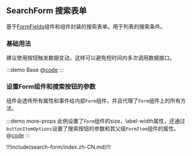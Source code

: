 ## SearchForm 搜索表单

基于[FormFields](./form-fields)组件和<ui-lib-link component="Form"></ui-lib-link>组件封装的搜索表单。用于列表的搜索条件。

### 基础用法

建议使用按钮触发数据变动，这样可以避免短时间内多次调用数据接口。

:::demo Base 
@[code](@demo/search-form/$LIB_DIR/Base.vue)
:::

### 设置Form组件和搜索按钮的参数

组件会透传所有属性和事件给内部`Form`组件，并且代理了`Form`组件上的所有方法。

:::demo more-props 此例设置了`Form`组件的size，label-width属性，还通过`buttonItemOptions`设置了搜索按钮的参数和其父级`FormItem`组件的属性。
@[code](@demo/search-form/$LIB_DIR/more-props.vue)
:::

!!!include(search-form/index.zh-CN.md)!!!